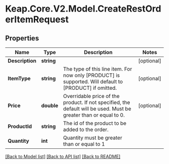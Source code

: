# Keap.Core.V2.Model.CreateRestOrderItemRequest

## Properties

Name | Type | Description | Notes
------------ | ------------- | ------------- | -------------
**Description** | **string** |  | [optional] 
**ItemType** | **string** | The type of this line item. For now only [PRODUCT] is supported. Will default to [PRODUCT] if omitted. | [optional] 
**Price** | **double** | Overridable price of the product. If not specified, the default will be used. Must be greater than or equal to 0. | [optional] 
**ProductId** | **string** | The id of the product to be added to the order. | 
**Quantity** | **int** | Quantity must be greater than or equal to 1 | 

[[Back to Model list]](../README.md#documentation-for-models) [[Back to API list]](../README.md#documentation-for-api-endpoints) [[Back to README]](../README.md)

